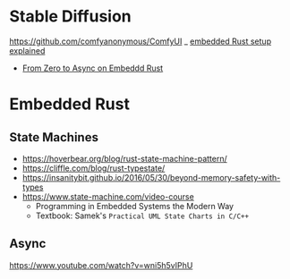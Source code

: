# Stable Diffusion
https://github.com/comfyanonymous/ComfyUI
_ [embedded Rust setup explained](https://www.youtube.com/watch?v=TOAynddiu5M)
- [From Zero to Async on Embeddd Rust](https://www.youtube.com/watch?v=FMRi6pNAoag)

# Embedded Rust
## State Machines
- https://hoverbear.org/blog/rust-state-machine-pattern/
- https://cliffle.com/blog/rust-typestate/
- https://insanitybit.github.io/2016/05/30/beyond-memory-safety-with-types
- https://www.state-machine.com/video-course
    - Programming in Embedded Systems the Modern Way
    - Textbook: Samek's `Practical UML State Charts in C/C++`
## Async
https://www.youtube.com/watch?v=wni5h5vIPhU
